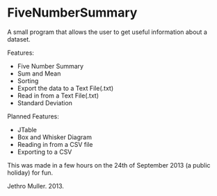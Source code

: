 FiveNumberSummary
=================

A small program that allows the user to get useful information about a dataset.

Features:
- Five Number Summary
- Sum and Mean
- Sorting
- Export the data to a Text File(.txt)
- Read in from a Text File(.txt)
- Standard Deviation

Planned Features:
- JTable
- Box and Whisker Diagram
- Reading in from a CSV file
- Exporting to a CSV

This was made in a few hours on the 24th of September 2013 (a public holiday) for fun.

Jethro Muller. 2013.
